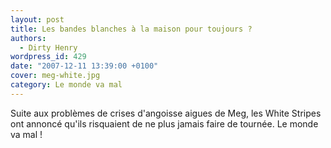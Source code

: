 ```yaml
---
layout: post
title: Les bandes blanches à la maison pour toujours ?
authors:
  - Dirty Henry
wordpress_id: 429
date: "2007-12-11 13:39:00 +0100"
cover: meg-white.jpg
category: Le monde va mal
---
```


Suite aux problèmes de crises d'angoisse aigues de Meg, les White Stripes ont
annoncé qu'ils risquaient de ne plus jamais faire de tournée. Le monde va mal !
